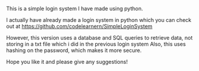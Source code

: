This is a simple login system I have made using python.

I actually have already made a login system in python which you can check out at https://github.com/codelearnern/SimpleLoginSystem

However, this version uses a database and SQL queries to retrieve data, not storing in a txt file which i did in the previous login system
Also, this uses hashing on the password, which makes it more secure.

Hope you like it and please give any suggestions!